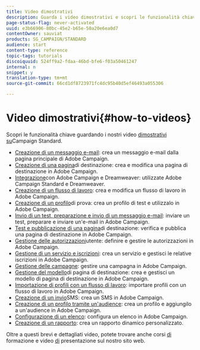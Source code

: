 ```yaml
---
title: Video dimostrativi
description: Guarda i video dimostrativi e scopri le funzionalità chiave di Adobe Campaign.
page-status-flag: never-activated
uuid: e3b66906-80bc-45e2-b65e-50a20e6ea0d7
contentOwner: sauviat
products: SG_CAMPAIGN/STANDARD
audience: start
content-type: reference
topic-tags: tutorials
discoiquuid: 524ff9a2-fdaa-46bd-bfe6-f03a50461247
internal: n
snippet: y
translation-type: tm+mt
source-git-commit: 66cd1df8723971fc4dc95b40d5ef46493a055306

---
```



# Video dimostrativi{#how-to-videos}

Scopri le funzionalità chiave guardando i nostri video [dimostrativi su](https://helpx.adobe.com/campaign/kt/acs/index/acs-videos.html)Campaign Standard.

* [Creazione di un messaggio e-mail](https://video.tv.adobe.com/v/23721?captions=ita): crea un messaggio e-mail dalla pagina principale di Adobe Campaign.
* [Creazione di una pagina](https://video.tv.adobe.com/v/24093?captions=ita)di destinazione: crea e modifica una pagina di destinazione in Adobe Campaign.
* [Integrazione](https://video.tv.adobe.com/v/23121?captions=ita)con Adobe Campaign e Dreamweaver: utilizzate Adobe Campaign Standard e Dreamweaver.
* [Creazione di un flusso di lavoro](https://video.tv.adobe.com/v/23937?captions=ita): crea e modifica un flusso di lavoro in Adobe Campaign.
* [Creazione di un profilo](https://video.tv.adobe.com/v/24094?captions=ita)di prova: crea un profilo di test e utilizzalo in Adobe Campaign.
* [Invio di un test, preparazione e invio di un messaggio e-mail](https://video.tv.adobe.com/v/24013/?captions=ita): inviare un test, preparare e inviare un'e-mail in Adobe Campaign.
* [Test e pubblicazione di una pagina](https://video.tv.adobe.com/v/24092?captions=ita)di destinazione: verifica e pubblica una pagina di destinazione in Adobe Campaign.
* [Gestione delle autorizzazioni](https://video.tv.adobe.com/v/24671?captions=ita)utente: definire e gestire le autorizzazioni in Adobe Campaign.
* [Gestione di un servizio e iscrizioni](https://video.tv.adobe.com/v/24673?captions=ita): crea un servizio e gestisci le relative iscrizioni in Adobe Campaign.
* [Gestione delle campagne](https://video.tv.adobe.com/v/24672?captions=ita): gestire una campagna in Adobe Campaign.
* [Gestione del modello](https://video.tv.adobe.com/v/25200?captions=ita)di pagina di destinazione: crea e gestisci un modello di pagina di destinazione in Adobe Campaign.
* [Importazione di profili con un flusso di lavoro](https://video.tv.adobe.com/v/24993?captions=ita): importare profili con un flusso di lavoro in Adobe Campaign.
* [Creazione di un invio](https://video.tv.adobe.com/v/25265?captions=ita)SMS: crea un SMS in Adobe Campaign.
* [Creazione di un profilo tramite un'audience](https://video.tv.adobe.com/v/18463?captions=ita): crea un profilo e aggiungilo a un'audience in Adobe Campaign.
* [Configurazione di un elenco](https://video.tv.adobe.com/v/25288?captions=ita): configura un elenco in Adobe Campaign.
* [Creazione di un rapporto](https://video.tv.adobe.com/v/25264?captions=ita): crea un rapporto dinamico personalizzato.

Oltre a questi brevi e dettagliati video, potete trovare anche corsi [di](https://training.adobe.com/training/courses.html) formazione e video [di](http://www.adobe.com/training/video.html) presentazione sul nostro sito web.
